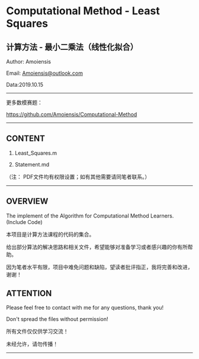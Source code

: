 Computational Method - Least Squares
=======================================
计算方法 - 最小二乘法（线性化拟合）
---------------------------------------
Author:	Amoiensis

Email: 	Amoiensis@outlook.com

Data:2019.10.15
***************************************************************
更多数模赛题：

https://github.com/Amoiensis/Computational-Method
***************************************************************
CONTENT
---------------------------------------
1. Least_Squares.m

2. Statement.md

（注： PDF文件均有权限设置；如有其他需要请同笔者联系。）
***************************************************************

OVERVIEW
---------------------------------------

The implement of the Algorithm for Computational Method Learners. (Include Code)


本项目是计算方法课程的代码的集合。

给出部分算法的解决思路和相关文件，希望能够对准备学习或者感兴趣的你有所帮助。

因为笔者水平有限，项目中难免问题和缺陷，望读者批评指正，我将完善和改进，谢谢！

ATTENTION
---------------------------------------
Please feel free to contact with me for any questions, thank you!

Don't spread the files without permission!

所有文件仅仅供学习交流！

未经允许，请勿传播！
***************************************